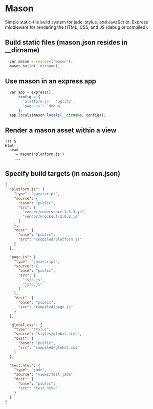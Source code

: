 # Mason

Simple static-file build system for jade, stylus, and JavaScript.
Express middleware for rendering the HTML, CSS, and JS (debug or compiled).

## Build static files (mason.json resides in __dirname)
```javascript
  var mason = require('mason');
  mason.build(__dirname);
```

## Use mason in an express app
```javascript
  var app = express(),
      config = {
        'platform.js': 'uglify',
        'page.js': 'debug'
      };
  app.locals(mason.locals(__dirname, config));
```

## Render a mason asset within a view
```jade
!!! 5
html
  head
    != mason('platform.js')
    ...
```

## Specify build targets (in mason.json)
```json
{
  "platform.js": {
    "type": "javascript",
    "source": {
      "base": "public",
      "src": [
        "vendor/underscore-1.3.3.js",
        "vendor/knockout-2.0.0.js"
      ]
    },
    "dest": {
      "base": "public",
      "src": "compiled/platform.js"
    }
  },

  "page.js": {
    "type": "javascript",
    "source": {
      "base": "public",
      "src": [
        "js/a.js",
        "js/b.js"
      ]
    },
    "dest": {
      "base": "public",
      "src": "compiled/page.js"
    }
  },

  "global.css": {
    "type": "stylus",
    "source": "styles/global.styl",
    "dest": {
      "base": "public",
      "src": "compiled/global.css"
    }
  },

  "test.html": {
    "type": "jade",
    "source": "views/test.jade",
    "dest": {
      "base": "public",
      "src": "test.html"
    }
  }
}
```